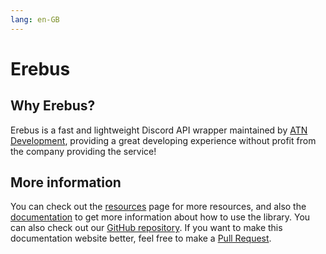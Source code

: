 ```yaml
---
lang: en-GB
---
```


# Erebus

## Why Erebus?

Erebus is a fast and lightweight Discord API wrapper maintained by [ATN Development](https://github.com/ATN-Development), providing a great developing experience without profit from the company providing the service!

## More information

You can check out the [resources](resources.md) page for more resources, and also the [documentation](documentation/README.md) to get more information about how to use the library. You can also check out our [GitHub repository](https://github.com/ATN-Development/erebus). If you want to make this documentation website better, feel free to make a [Pull Request](https://github.com/ATN-Development/erebus-documentation).
